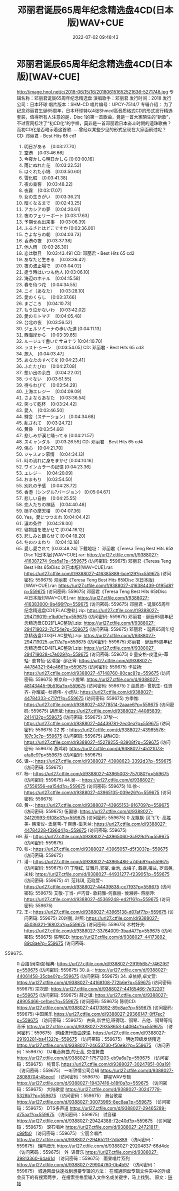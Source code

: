 ﻿---
title: 邓丽君诞辰65周年纪念精选盘4CD(日本版)WAV+CUE
date: 2022-07-02 09:48:43
categories: WAV车载音乐、镜像
tags: 华语中文
---
# 邓丽君诞辰65周年纪念精选盘4CD(日本版)[WAV+CUE]

http://image.hnol.net/c/2018-06/15/16/201806151652521636-5271748.jpg
专辑名称：邓丽君诞辰65周年纪念精选盘
演唱歌手：邓丽君
发行时间：2018
发行公司：日本环球
唱片版本：SHM-CD
唱片编号：UPCY-7514/7
专辑介绍：
为了纪念邓丽君生诞65周年，日本环球特以4张Shmcd高音质格式CD的形式发行精选套装，值得所有人注意的是，Disc
1的第一首歌曲，竟是一首大家陌生的“新歌”，不过官网标注了“初CD化”的字样，莫非是一首邓丽君日本奋斗时期的遗珠歌曲？而初CD化是否暗示着这首歌……曾经以某些少见的形式呈现在大家面前过呢？
CD: 邓丽君 - Best Hits 65 cd1
01. 明日がある    [0:03:27.70]
02. 空港    [0:03:46.66]
03. 今夜かしら明日かしら
[0:03:00.16]
04. 雨にぬれた花    [0:03:22.53]
05. はぐれた小鳩    [0:03:50.60]
06. 雪化粧    [0:03:41.38]
07. 夜の乗客    [0:03:48.22]
08. 夜霧    [0:03:17.07]
09. 女の生きがい    [0:03:36.21]
10. 暗くなるまで    [0:02:43.25]
11. アカシアの夢    [0:04:20.61]
12. 夜のフェリーボート
[0:03:17.63]
13. 予期せぬ出来事    [0:03:06.39]
14. ふるさとはどこですか
[0:03:36.00]
15. さよならの朝    [0:04:03.73]
16. 香港の夜    [0:03:37.38]
17. 他人雨    [0:03:26.30]
18. 恋は駄目    [0:03:43.49]
CD: 邓丽君 - Best Hits 65 cd2
01. あなたと生きる    [0:03:36.42]
02. 夜の波止場で    [0:03:04.02]
03. 逢う時はいつも他人
[0:03:06.10]
04. 海辺のホテル    [0:04:15.58]
05. 春を待つ花    [0:04:34.55]
06. ニイ（あなた）    [0:03:28.10]
07. 愛のくらし    [0:03:37.66]
08. まごころ    [0:04:10.73]
09. もう泣かないわ    [0:03:42.02]
10. 愛のモトマチ    [0:04:05.48]
11. 台北の夜    [0:03:56.52]
12. ジェルソミーナの歩いた道
[0:04:11.13]
13. 西海岸から    [0:03:39.65]
14. ルージュで書いたサヨナラ
[0:04:10.70]
15. ラスト·シーン    [0:03:54.05]
CD: 邓丽君 - Best Hits 65 cd3
01. 旅人    [0:04:03.47]
02. あなたのすべてを
[0:04:23.41]
03. ふたたびの    [0:04:27.08]
04. 想い出の余白    [0:04:22.02]
05. つぐない    [0:03:51.55]
06. 待ちわびて    [0:03:54.29]
07. 上海エレジー    [0:04:09.09]
08. さよならあなた    [0:03:36.54]
09. 笑って乾杯    [0:03:24.42]
10. 愛人    [0:03:46.50]
11. 驛舎（ステーション）
[0:04:34.68]
12. 乱されて    [0:03:24.72]
13. 黄昏    [0:03:54.66]
14. 悲しみが涙と踊ってる
[0:04:21.57]
15. スキャンダル    [0:03:26.59]
CD: 邓丽君 - Best Hits 65 cd4
01. 傷心    [0:04:21.70]
02. ジャスミン慕情    [0:04:34.13]
03. 時の流れに身をまかせ
[0:04:10.16]
04. ワインカラーの記憶
[0:04:23.36]
05. エレジー    [0:04:20.09]
06. おまもり    [0:03:54.50]
07. 別れの予感    [0:04:28.72]
08. 香港（シングル?バージョン）
[0:05:04.67]
09. 悲しい自由    [0:04:25.55]
10. 恋人たちの神話    [0:04:40.48]
11. 硝子の摩天楼    [0:04:07.36]
12. Yes，愛につつまれ
[0:04:04.42]
13. 涙の条件    [0:04:28.00]
14. 寝物語を聴かせて
[0:04:16.12]
15. 悲しみと踊らせて
[0:04:18.20]
16. 冬のひまわり    [0:04:12.18]
17. 愛し愛されて
[0:03:48.24]
下载地址：
邓丽君《Teresa Teng Best Hits 65》Disc 1(日本版)[WAV+CUE].rar: https://url27.ctfile.com/f/9388027-416387274-9ca5a1?p=559675
(访问密码: 559675)
邓丽君《Teresa Teng Best Hits 65》Disc 2(日本版)[WAV+CUE].rar: https://url27.ctfile.com/f/9388027-416385889-bce129?p=559675
(访问密码: 559675)
邓丽君《Teresa Teng Best Hits 65》Disc 3(日本版)[WAV+CUE].rar: https://url27.ctfile.com/f/9388027-416384439-0195d8?p=559675
(访问密码: 559675)
邓丽君《Teresa Teng Best Hits 65》Disc 4(日本版)[WAV+CUE].rar: https://url27.ctfile.com/f/9388027-416383000-9a496f?p=559675
(访问密码: 559675)
邓丽君 - 诞辰65周年纪念精选盘CD1[FLAC整轨].zip: https://url27.ctfile.com/f/9388027-294719019-e1bd0e?p=559675
(访问密码: 559675)
邓丽君 - 诞辰65周年纪念精选盘CD2[FLAC整轨].zip: https://url27.ctfile.com/f/9388027-294719022-7c754e?p=559675
(访问密码: 559675)
邓丽君 - 诞辰65周年纪念精选盘CD3[FLAC整轨].zip: https://url27.ctfile.com/f/9388027-294719025-ac117a?p=559675
(访问密码: 559675)
邓丽君 - 诞辰65周年纪念精选盘CD4[FLAC整轨].zip: https://url27.ctfile.com/f/9388027-294719028-c7e029?p=559675
(访问密码: 559675)
0 童安格-庾澄庆-草蜢- 姜育恒-区瑞强- 邰正宵: https://url27.ctfile.com/d/9388027-44784321-84e466?p=559675
(访问密码: 559675)
卡拉扬: https://url27.ctfile.com/d/9388027-47148760-80cac8?p=559675
(访问密码: 559675)
郑京和--小提琴: https://url27.ctfile.com/d/9388027-48143445-9b516a?p=559675
(访问密码: 559675)
2 巫启贤- 曾航生- 任贤齐- 孙耀威- 杜德伟- 小虎队: https://url27.ctfile.com/d/9388027-44784333-c717ff?p=559675
(访问密码: 559675)
方季惟: https://url27.ctfile.com/d/9388027-43778514-2aaae6?p=559675
(访问密码: 559675)
胡彦斌: https://url27.ctfile.com/d/9388027-44085839-241413?p=559675
(访问密码: 559675)
37黎--: https://url27.ctfile.com/d/9388027-44439781-2ec0ea?p=559675
(访问密码: 559675)
22 苏-: https://url27.ctfile.com/d/9388027-43965576-187c3c?p=559675
(访问密码: 559675)
胡琳CD: https://url27.ctfile.com/d/9388027-45279255-83908f?p=559675
(访问密码: 559675)
游鸿明: https://url27.ctfile.com/d/9388027-45121073-afa8c9?p=559675
(访问密码: 559675)
24. 谭--: https://url27.ctfile.com/d/9388027-43988623-3392d3?p=559675
(访问密码: 559675)
06. 杨-: https://url27.ctfile.com/d/9388027-43965003-757080?p=559675
(访问密码: 559675)
44.吴--: https://url27.ctfile.com/d/9388027-47556556-ea154d?p=559675
(访问密码: 559675)
10.徐-: https://url27.ctfile.com/d/9388027-43965135-039e26?p=559675
(访问密码: 559675)
15. 黄--: https://url27.ctfile.com/d/9388027-43965153-916709?p=559675
(访问密码: 559675)
伍国忠: https://url27.ctfile.com/d/9388027-34129993-9f08e3?p=559675
(访问密码: 559675)
0 龙飘飘-凤飞飞- 高胜美- 韩宝仪- 孟庭苇-千百惠-奚秀兰: https://url27.ctfile.com/d/9388027-44784228-f396d4?p=559675
(访问密码: 559675)
07. 蔡-: https://url27.ctfile.com/d/9388027-43965060-3c929d?p=559675
(访问密码: 559675)
03. 张-: https://url27.ctfile.com/d/9388027-43965057-d5f303?p=559675
(访问密码: 559675)
20. 潘-: https://url27.ctfile.com/d/9388027-43965486-a7d5b9?p=559675
(访问密码: 559675)
01 丁晓红, 甘雅丹,郭宴, 金池, 龙梅子, 戴娆,楼兰, 罗海英,米线: https://url27.ctfile.com/d/9388027-44931277-f23905?p=559675
(访问密码: 559675)
41  范玮琪, 范晓萱-: https://url27.ctfile.com/d/9388027-44439838-cc7f93?p=559675
(访问密码: 559675)
艾敬-丁当- 卢巧音- 歌莉雅-何嘉丽- 侯湘婷- 蒋丽萍: https://url27.ctfile.com/d/9388027-45369248-e42f16?p=559675
(访问密码: 559675)
11. 王-: https://url27.ctfile.com/d/9388027-43965138-d07af7?p=559675
(访问密码: 559675)
20赵鹏, 赵照: https://url27.ctfile.com/d/9388027-45036321-16802a?p=559675
(访问密码: 559675)
木村好夫: https://url27.ctfile.com/d/9388027-33764009-3bad47?p=559675
(访问密码: 559675)
陈明CD:
https://url27.ctfile.com/d/9388027-44173892-89c8ae?p=559675
(访问密码:
559675)
0.台語(闽南语)經典: https://url27.ctfile.com/d/9388027-29195657-7462f6?p=559675
(访问密码: 559675)
30.关-: https://url27.ctfile.com/d/9388027-44061458-35cbe0?p=559675
(访问密码: 559675)
34. 卓依婷,卓文萱: https://url27.ctfile.com/d/9388027-44168108-772b6e?p=559675
(访问密码: 559675)
宗次郎: https://url27.ctfile.com/d/9388027-44165466-7e3220?p=559675
(访问密码: 559675)
薛之谦: https://url27.ctfile.com/d/9388027-48905466-ce1bec?p=559675
(访问密码: 559675)
陈明CD: https://url27.ctfile.com/d/9388027-44173892-89c8ae?p=559675
(访问密码: 559675)
中国民乐
https://url27.ctfile.com/d/9388027-29366147-0ff7ec?p=559675
（访问密码：559675）
古典,新世纪,班得瑞、钢琴、吉他、钢琴等纯音乐
https://url27.ctfile.com/d/9388027-29358653-b4064c?p=559675
（访问密码：559675）
网络流行歌曲速递.
https://url27.ctfile.com/d/9388027-29193281-ba4132?p=559675
（访问密码：559675）
明达顶级发烧精选
https://url27.ctfile.com/d/9388027-24653730-f50e92?p=559675
（访问密码：559675）
DJ电音舞曲,的士高, 交谊舞曲
https://url27.ctfile.com/d/9388027-17571203-eb9a6a?p=559675
（访问密码：559675）
纯音乐
https://url27.ctfile.com/d/9388027-30247851-00a191
（访问密码：559675）
一听钟情公司合辑
https://url27.ctfile.com/d/9388027-28089704-45eecf
（访问密码：559675）
群星WAV专辑
https://url27.ctfile.com/d/9388027-19437416-b18f0a?p=559675
（访问密码：559675）
大陆歌星
https://url27.ctfile.com/d/9388027-30247779-5328b7?p=559675
（访问密码：559675）
港台歌星
https://url27.ctfile.com/d/9388027-30073965-8ec8aa?p=559675
（访问密码：559675）
DTS多声道
https://url27.ctfile.com/d/9388027-29465289-d75aaf?p=559675
（访问密码：559675）
试音碟
https://url27.ctfile.com/d/9388027-29424388-72c40d?p=559675
（访问密码：559675）
滚石唱片
https://url27.ctfile.com/d/9388027-24721817-c99fb0
（访问密码：559675）
宝丽金唱片
https://url27.ctfile.com/d/9388027-29465211-2db889
（访问密码：559675）
瑞鸣音乐
https://url27.ctfile.com/d/9388027-29204837-66d4de
（访问密码：559675）
外  语音乐
https://url27.ctfile.com/d/9388027-39813360-64a61d
（访问密码：559675）
雨果唱片系列
https://url27.ctfile.com/d/9388027-29904760-0b4b97
（访问密码：559675）
城通网盘快速找到想要专辑的方法：
在城通网盘专辑文件夹中的升级会员下的有搜索两字，
在搜索空格里输入文件名或关键字，马上找到。
原文：[链接](https://blog.sina.com.cn/s/blog_1647c7e7601030y33.html)
